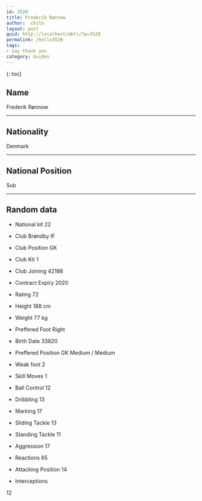 ```yaml
---
id: 3520
title: Frederik Rønnow
author:  chito 
layout: post
guid: http://localhost/mbti/?p=3520
permalink: /hello3520
tags:
- say thank you
category: Guides
---
```



{: toc}


## Name  
Frederik Rønnow 

* * *

## Nationality  
Denmark 

* * *

## National Position  
Sub 

* * *

## Random data 

  * National kit 
22 

  * Club 
Brøndby IF 

  * Club Position 
GK 

  * Club Kit 
1 

  * Club Joining 
42188 

  * Contract Expiry 
2020 

  * Rating 
72 

  * Height 
188 cm 

  * Weight 
77 kg 

  * Preffered Foot 
Right 

  * Birth Date 
33820 

  * Preffered Position 
GK Medium / Medium 

  * Weak foot 
2 

  * Skill Moves 
1 

  * Ball Control 
12 

  * Dribbling 
13 

  * Marking 
17 

  * Sliding Tackle 
13 

  * Standing Tackle 
11 

  * Aggression 
17 

  * Reactions 
65 

  * Attacking Position 
14 

  * Interceptions 

12</ul>